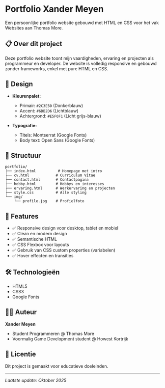 # Portfolio Xander Meyen

Een persoonlijke portfolio website gebouwd met HTML en CSS voor het vak Websites aan Thomas More.

## 📋 Over dit project

Deze portfolio website toont mijn vaardigheden, ervaring en projecten als programmeur en developer. De website is volledig responsive en gebouwd zonder frameworks, enkel met pure HTML en CSS.

## 🎨 Design

- **Kleurenpalet:**

  - Primair: `#2C3E50` (Donkerblauw)
  - Accent: `#6DB2D6` (Lichtblauw)
  - Achtergrond: `#E5F0F1` (Licht grijs-blauw)

- **Typografie:**
  - Titels: Montserrat (Google Fonts)
  - Body text: Open Sans (Google Fonts)

## 📁 Structuur

```
portfolio/
├── index.html          # Homepage met intro
├── cv.html            # Curriculum Vitae
├── contact.html       # Contactpagina
├── hobby.html         # Hobbys en interesses
├── ervaring.html      # Werkervaring en projecten
├── style.css          # Alle styling
└── img/
    └── profile.jpg    # Profielfoto
```

## 🚀 Features

- ✅ Responsive design voor desktop, tablet en mobiel
- ✅ Clean en modern design
- ✅ Semantische HTML
- ✅ CSS Flexbox voor layouts
- ✅ Gebruik van CSS custom properties (variabelen)
- ✅ Hover effecten en transities

## 🛠️ Technologieën

- HTML5
- CSS3
- Google Fonts

## 👨‍💻 Auteur

**Xander Meyen**

- Student Programmeren @ Thomas More
- Voormalig Game Development student @ Howest Kortrijk

## 📝 Licentie

Dit project is gemaakt voor educatieve doeleinden.

---

_Laatste update: Oktober 2025_

